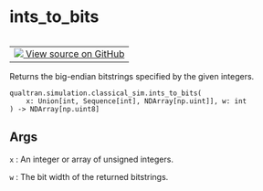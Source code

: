 # ints_to_bits


<table class="tfo-notebook-buttons tfo-api nocontent" align="left">
<td>
  <a target="_blank" href="https://github.com/quantumlib/cirq-qubitization/blob/main/qualtran/simulation/classical_sim.py#L54-L68">
    <img src="https://www.tensorflow.org/images/GitHub-Mark-32px.png" />
    View source on GitHub
  </a>
</td>
</table>



Returns the big-endian bitstrings specified by the given integers.


<pre class="devsite-click-to-copy prettyprint lang-py tfo-signature-link">
<code>qualtran.simulation.classical_sim.ints_to_bits(
    x: Union[int, Sequence[int], NDArray[np.uint]], w: int
) -> NDArray[np.uint8]
</code></pre>



<!-- Placeholder for "Used in" -->


<h2 class="add-link">Args</h2>

`x`<a id="x"></a>
: An integer or array of unsigned integers.

`w`<a id="w"></a>
: The bit width of the returned bitstrings.


